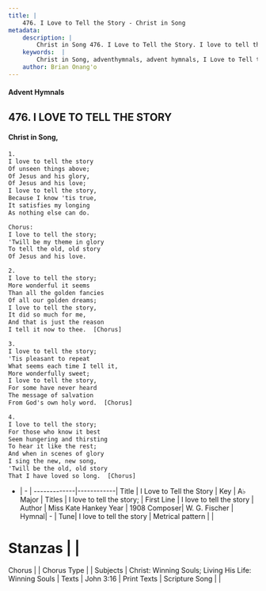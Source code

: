 ```yaml
---
title: |
    476. I Love to Tell the Story - Christ in Song
metadata:
    description: |
        Christ in Song 476. I Love to Tell the Story. I love to tell the story Of unseen things above; Of Jesus and his glory, Of Jesus and his love; I love to tell the story, Because I know 'tis true, It satisfies my longing As nothing else can do. Chorus: I love to tell the story; 'Twill be my theme in glory To tell the old, old story Of Jesus and his love.
    keywords:  |
        Christ in Song, adventhymnals, advent hymnals, I Love to Tell the Story, I love to tell the story . I love to tell the story;
    author: Brian Onang'o
---
```


#### Advent Hymnals
## 476. I LOVE TO TELL THE STORY
####  Christ in Song,

```txt
1.
I love to tell the story
Of unseen things above;
Of Jesus and his glory,
Of Jesus and his love;
I love to tell the story,
Because I know 'tis true,
It satisfies my longing
As nothing else can do.

Chorus:
I love to tell the story;
'Twill be my theme in glory
To tell the old, old story
Of Jesus and his love.

2.
I love to tell the story;
More wonderful it seems
Than all the golden fancies
Of all our golden dreams;
I love to tell the story,
It did so much for me,
And that is just the reason
I tell it now to thee.  [Chorus]

3.
I love to tell the story;
'Tis pleasant to repeat
What seems each time I tell it,
More wonderfully sweet;
I love to tell the story,
For some have never heard
The message of salvation
From God's own holy word.  [Chorus]

4.
I love to tell the story;
For those who know it best
Seem hungering and thirsting
To hear it like the rest;
And when in scenes of glory
I sing the new, new song,
'Twill be the old, old story
That I have loved so long.  [Chorus]

```

- |   -  |
-------------|------------|
Title | I Love to Tell the Story |
Key | A♭ Major |
Titles | I love to tell the story; |
First Line | I love to tell the story  |
Author | Miss Kate Hankey
Year | 1908
Composer| W. G. Fischer |
Hymnal|  - |
Tune| I love to tell the story |
Metrical pattern | |
# Stanzas |  |
Chorus |  |
Chorus Type |  |
Subjects | Christ: Winning Souls; Living His Life: Winning Souls |
Texts | John 3:16 |
Print Texts | 
Scripture Song |  |
    
